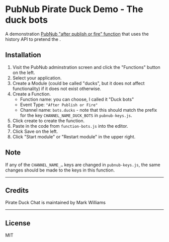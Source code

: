 PubNub Pirate Duck Demo - The duck bots
============

A demonstration [PubNub "after publish or fire" function](https://www.pubnub.com/docs/blocks/function-types?devrel_gh=pirate-duck-demo) that uses the history API to pretend the . 

## Installation
1. Visit the PubNub adminstration screen and click the "Functions" button on the left.
2. Select your application.
3. Create a Module (could be called "ducks", but it does not affect functionality) if it does not exist otherwise.
4. Create a Function. 
    * Function name: you can choose, I called it "Duck bots"
    * Event Type: `"After Publish or Fire"`
    * Channel name: `bots.ducks` - note that this should match the prefix for the key `CHANNEL_NAME_DUCK_BOTS` in `pubnub-keys.js`. 
5. Click create to create the function.
6. Paste in the code from `function-bots.js` into the editor.
7. Click Save on the left.
8. Click "Start module" or "Restart module" in the upper right.

## Note
If any of the `CHANNEL_NAME_…` keys are changed in `pubnub-keys.js`, the same changes should be made to the keys in this function.

---
## Credits
Pirate Duck Chat is maintained by Mark Williams

---
## License
MIT